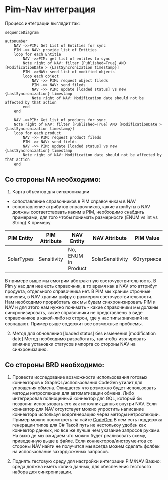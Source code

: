 # Pim-Nav интеграция
Процесс интеграции выглядит так:
```mermaid
sequenceDiagram

autonumber
	NAV ->>PIM: Get List of Entities for sync
	PIM ->> NAV: provide list of Entities
	loop for each Entitie
		NAV ->>PIM: get list of entites to sync
		Note right of NAV: filter [Published=True] AND [ModificationDate > {LastSyncronization timestamp}]
		PIM ->>NAV: send list of modified objects
		loop each object
			NAV ->> PIM: request object fileds
			PIM ->> NAV: send fileds
			NAV ->> PIM: update [loaded status] vs new {LastSyncronization} timestamp
			Note right of NAV: Modification date should not be affected by that action
		end
	end
	
	NAV ->>PIM: Get list of products for sync
	Note right of NAV: filter [Published=True] AND [ModificationDate > {LastSyncronization timestamp}]
	loop for each product
		NAV ->> PIM: request product fileds
		PIM ->> NAV: send fields
		NAV ->> PIM: update [loaded status] vs new {LastSyncronization} timestamp
		Note right of NAV: Modification date should not be affected by that action
	end
```


## Со стороны NA необходимо:
1. Карта объектов для синхронизации
- сопоставление справочников в PIM справочникам в NAV
- сопоставление атрибутов справочников, какие атрибуты в NAV должны соответствовать каким в PIM, необходимо снабдить примерами, для того чтобы понимать размерности (ENUM vs int vs String)
К примеру

| PIM Entity | PIM Attribute | NAV Entity          | NAV Attribute    | PIM Value  | NAV Value |
| ---------- | ------------- | ------------------- | ---------------- | ---------- | --------- |
| SolarTypes | Sensitivity   | No, ENUM in Product | SolarSensitivity | 60тугриков | 60        |

В примере выше мы смотрим абстрактную светочувствительность. В PIm у нас для нее есть справочник, в то время как в NAV это аттрибут продукта, отдельного справочника нет. В PIM мы храним строчные значения, в NAV храним цифру с размером светочувствительности.
Нам необходимо проработать как мы будем синхронизировать PIM и NAV и для этого нам нужно понимать - какие справочники мы должны синхронизировать, какие справочники не представлены в виде справочников в какой-либо из сторон, где у нас типы значений не совпадают. Пример выше содержит все возможные проблемы.

2. Метод для обновления [loaded status] без изменения [modification date]
Метод необходимо разработать, так чтобы изолировать влияние установки статусов импорта со стороны NAV на синхронизацию.

## Со стороны BRD необходимо:
1. Провести исследование возможности использования готовых коннекторов к GraphQL/использования CodeGen утилит для упрощения обмена.
Ожидается что возможно будет использовать методы интроспекции для автоматизации обмена. Либо интегрировав полноценный коннектор для GQL, который бы позволил использовать его как источник данных внутри NAV.
Если коннектор для NAV отсутствует можно упростить написание коннектора используя кодогенерацию через методы интроспекции.
Пример можно посмотреть на сайте [CodeGen](https://www.graphql-code-generator.com/) В нем есть поддержка генерации типов для C# Такой путь не нестолькоу удобен как коннектор данных, но все же лучше чем указание запросов руками.
На выхо
де мы ожидаем что можно будет реализовать схему, приведенную выше в файле.
Если коннекторов/инструментов со стороны NAV найти не получится мы всегда можем сделать фолбек на использование захардкоженых запросов.

2. Поднять тестовую среду для настройки интеграции PIM/NAV
Важно: среда должна иметь копию данных, для обеспечения тестового набора для синхронизации.